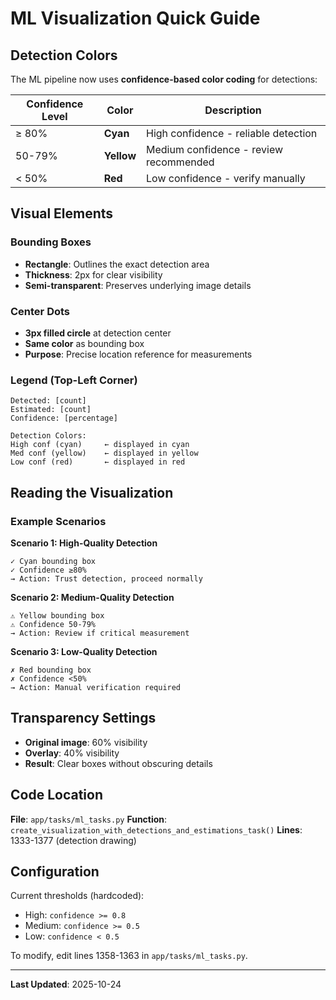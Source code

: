 # ML Visualization Quick Guide

## Detection Colors

The ML pipeline now uses **confidence-based color coding** for detections:

| Confidence Level | Color | Description |
|-----------------|-------|-------------|
| ≥ 80% | **Cyan** | High confidence - reliable detection |
| 50-79% | **Yellow** | Medium confidence - review recommended |
| < 50% | **Red** | Low confidence - verify manually |

## Visual Elements

### Bounding Boxes
- **Rectangle**: Outlines the exact detection area
- **Thickness**: 2px for clear visibility
- **Semi-transparent**: Preserves underlying image details

### Center Dots
- **3px filled circle** at detection center
- **Same color** as bounding box
- **Purpose**: Precise location reference for measurements

### Legend (Top-Left Corner)
```
Detected: [count]
Estimated: [count]
Confidence: [percentage]

Detection Colors:
High conf (cyan)     ← displayed in cyan
Med conf (yellow)    ← displayed in yellow
Low conf (red)       ← displayed in red
```

## Reading the Visualization

### Example Scenarios

**Scenario 1: High-Quality Detection**
```
✓ Cyan bounding box
✓ Confidence ≥80%
→ Action: Trust detection, proceed normally
```

**Scenario 2: Medium-Quality Detection**
```
⚠ Yellow bounding box
⚠ Confidence 50-79%
→ Action: Review if critical measurement
```

**Scenario 3: Low-Quality Detection**
```
✗ Red bounding box
✗ Confidence <50%
→ Action: Manual verification required
```

## Transparency Settings

- **Original image**: 60% visibility
- **Overlay**: 40% visibility
- **Result**: Clear boxes without obscuring details

## Code Location

**File**: `app/tasks/ml_tasks.py`
**Function**: `create_visualization_with_detections_and_estimations_task()`
**Lines**: 1333-1377 (detection drawing)

## Configuration

Current thresholds (hardcoded):
- High: `confidence >= 0.8`
- Medium: `confidence >= 0.5`
- Low: `confidence < 0.5`

To modify, edit lines 1358-1363 in `app/tasks/ml_tasks.py`.

---

**Last Updated**: 2025-10-24
